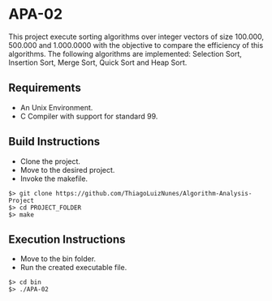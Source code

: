 # APA-02

This project execute sorting algorithms over integer vectors of size 100.000, 500.000 and 1.000.0000 with the objective to compare the efficiency of this algorithms. The following algorithms are implemented: Selection Sort, Insertion Sort, Merge Sort, Quick Sort and Heap Sort.

## Requirements ##

* An Unix Environment.
* C Compiler with support for standard 99.

## Build Instructions ##

* Clone the project.
* Move to the desired project.
* Invoke the makefile.

```
$> git clone https://github.com/ThiagoLuizNunes/Algorithm-Analysis-Project
$> cd PROJECT_FOLDER
$> make
```

## Execution Instructions ##
* Move to the bin folder.
* Run the created executable file.

```
$> cd bin
$> ./APA-02
